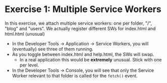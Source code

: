 # Exercise 1: Multiple Service Workers

In this exercise, we attach multiple service workers: one per folder, "/", "blog" and "users".
We actually register different SWs for index.html and html.html (unusual)

 - In the Developer Tools -> Application -> Service Workers, you will (eventually) see three of them running.
 - As you toggle between index.html and help.html, the SWs will swap.
    - In a real application this would be **extremely** unusual.  Stick with one per level.
 - In the Developer Tools -> Console, you will see that only the Service Worker relevant to that folder is called for the `fetch()` event.
